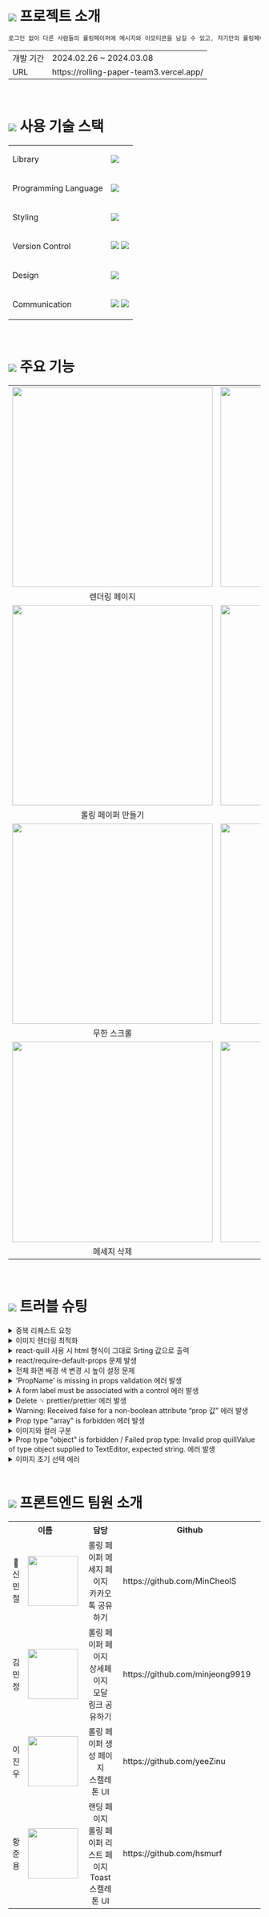 # <img src="https://rolling-paper-team3.vercel.app/static/media/logo.b0eb23b848f6b7067a8e7055071719d7.svg"> 프로젝트 소개
```javascript
로그인 없이 다른 사람들의 롤링페이퍼에 메시지와 이모티콘을 남길 수 있고, 자기만의 롤링페이퍼를 만들어 다른사람에게 공유할 수 있는 서비스
```
<table>
  <tbody>
    <tr>
      <td>개발 기간</td>
      <td>2024.02.26 ~ 2024.03.08</td>
    </tr>
    <tr>
      <td>URL</td>
      <td>https://rolling-paper-team3.vercel.app/</td>
    </tr>
  </tbody>
</table>

<br />

# <img src="https://rolling-paper-team3.vercel.app/static/media/logo.b0eb23b848f6b7067a8e7055071719d7.svg"> 사용 기술 스택
<table>
  <tbody>
    <tr>
      <tr>
        <td><p>Library</p></td>
        <td><img src="https://img.shields.io/badge/react-61DAFB?style=for-the-badge&logo=react&logoColor=black"> </td>
      </tr>
      <tr>
        <td><p>Programming Language</p></td>
        <td><img src="https://img.shields.io/badge/javascript-F7DF1E?style=for-the-badge&logo=javascript&logoColor=black"></td>
      </tr>
      <tr>
        <td><p>Styling</p></td>
        <td><img src="https://img.shields.io/badge/styled components-DB7093?style=for-the-badge&logo=styled-components&logoColor=white"/></td>
      </tr>
      <tr>
        <td><p>Version Control</p></td>
        <td><img src="https://img.shields.io/badge/git-%23F05033.svg?style=for-the-badge&logo=git&logoColor=white"> <img src="https://img.shields.io/badge/github-%23121011.svg?style=for-the-badge&logo=github&logoColor=white"></td>
      </tr>
      <tr>
        <td><p>Design</p></td>
        <td><img src="https://img.shields.io/badge/figma-%23F24E1E.svg?style=for-the-badge&logo=figma&logoColor=white"></td>
      </tr>
      <tr>
        <td><p>Communication</p></td>
        <td><img src="https://img.shields.io/badge/Notion-%24000000.svg?style=for-the-badge&logo=notion&logoColor=white"> <img src="https://img.shields.io/badge/Discord-%235865F2.svg?style=for-the-badge&logo=discord&logoColor=white"></td>
      </tr>          
    </tr>
  </tbody>
</table>

<br />

# <img src="https://rolling-paper-team3.vercel.app/static/media/logo.b0eb23b848f6b7067a8e7055071719d7.svg"> 주요 기능
<table>
  <tbody>
    <tr>
      <td><img src="https://github.com/MinCheolS/RollingPaper/assets/97032929/7c5f1307-581c-4b48-8168-040ba16fb471" width=400 height=400></td>
      <td><img src="https://github.com/MinCheolS/RollingPaper/assets/97032929/bd54c756-70c9-4133-a25f-18bf5340fed7" width=400 height=400></td>
    </tr>
    <tr>
      <td align="center">렌더링 페이지</td>
      <td align="center">롤링 페이퍼 리스트 페이지</td>
    </tr>
    <tr>
      <td><img src="https://github.com/MinCheolS/RollingPaper/assets/97032929/e55de5c8-feea-41d2-9c01-b77c441f3fdd" width=400 height=400></td>
      <td><img src="https://github.com/MinCheolS/RollingPaper/assets/97032929/57cc30e3-040e-44a6-9372-217fbf6309a7" width=400 height=400></td> 
    </tr>
    <tr>
      <td align="center">롤링 페이퍼 만들기</td>
      <td align="center">롤링 페이퍼 메세지 작성</td>
    </tr>
    <tr>
      <td><img src="https://github.com/MinCheolS/RollingPaper/assets/97032929/141fe44c-ccfb-4d96-ba5f-83a707305925" width=400 height=400></td>
      <td><img src="https://github.com/MinCheolS/RollingPaper/assets/97032929/ed035792-cd72-4eb2-8dc2-29995eb89b89" width=400 height=400></td>
    </tr>
    <tr>
      <td align="center">무한 스크롤</td>
      <td align="center">이모지</td>
    </tr>
    <tr>
      <td><img src="https://github.com/MinCheolS/RollingPaper/assets/97032929/1e5fd10d-183c-4fc9-928a-39a8110b32a2" width=400 height=400></td>
      <td><img src="https://github.com/MinCheolS/RollingPaper/assets/97032929/6561d2fe-2c96-4b83-b57d-34d54fee1f9a" width=400 height=400></td> 
    </tr>
    <tr>
      <td align="center">메세지 삭제</td>
      <td align="center">다크 모드</td>
    </tr>
  </tbody>
</table>

<br />

# <img src="https://rolling-paper-team3.vercel.app/static/media/logo.b0eb23b848f6b7067a8e7055071719d7.svg"> 트러블 슈팅
<details>
  <summary>중복 리퀘스트 요청</summary> <br />

  ``
  문제상황
  ``

  롤링 페이퍼 페이지에서 필요한 데이터와 헤더에 필요한 데이터를 각각에서 GET 요청을 리퀘스트 하였더니 한 페이지 접속 시 같은 요청이 두 번 발생되는 상황이 발생하였습니다. 
  이는 서버의 불필요한 리소스를 발생시키고, 데이터 간의 불일치 및 성능 저하 같은 문제를 야기할 수 있는 것을 인식하였습니다. 
  
  ``
  해결방안
  ``
  
  롤링 페이퍼 페이지에 GET 요청을 통해 필요한 데이터를 받아온 후, 헤더에게 prop을 넘겨줄 데이터들을 객체 형태로 저장하여, 이를 헤더에게 넘겨주는 방식을 채택하였습니다. 
  이렇게 함으로써 불필요한 중복 GET 요청을 최소화하여 서버의 부하를 감소시키고, 성능 및 효율성을 개선하였습니다.

  <br />
</details>

<details>
  <summary>이미지 렌더링 최적화</summary> <br />
  
  ``
  문제상황
  ``
  
  롤링 페이퍼 배경 선택 페이지에서 토글 버튼을 통해 컬러와 이미지를 구분하다보니 하나의 컴포넌트로 이미지를 구현하였습니다.
  그러나 background로 이미지를 처리하다보니 초기 렌더링 속도가 느리다는 문제를 인식하였습니다.
  
  ``
  해결방안
  ``
  
  하나의 컴포넌트로 배경을 선택하기때문에 생긴 문제라고 생각하여 컬러배경과 이미지배경의 컴포넌트를 분리하였고 이미지배경 컴포넌트는 <img> 태그를 사용하여 렌더링 속도를 높엿습니다.

  <br />  
</details>

<details>
  <summary>react-quill 사용 시 html 형식이 그대로 Srting 값으로 출력</summary> <br />
  
  ``
  문제상황
  ``
  
  react-quill 라이브러리를 사용하여 롤링 페이퍼 메세지를 만들어서 전달하는 과정에서  만들었습니다. 
  이 때 작성한 내용을 보여줄 때 html 형식이 그대로 Srting 값으로 출력이 되는 문제점이 발생했습니다.
  
  ``
  해결방안
  ``
  
  dangerouslySetInnerHTML을 이용해 string을 html로 파싱해서 DOM에 추가하는 방식으로 해결하였습니다. 

  <br />
</details>

<details>
  <summary>react/require-default-props 문제 발생</summary> <br />
  
  ``
  문제상황
  ``
  
  토글값을 page에 state로 넣고 토글에 해당하는 컴포넌트에 값을 props로 넘겨줄 때 토글값이 필수가 아니라는 에러가 발생했습니다.
  즉, toggelValue가 토글컴포넌트에 필수적으로 필요한 요소가 아닙니다.
  
  ``
  해결방안
  ``
  
  필수적인 요소가 아닌경우에는 디폴트값을 넣어주면 됩니다.

  ```javascripte
  Toggle.propTypes = {
    onToggle: PropTypes.func.isRequired,
    toggleValue: PropTypes.string,
  };
  Toggle.defaultProps = {
    toggleValue: '',
  };
  ```

  <br />
</details>

<details>
  <summary>전체 화면 배경 색 변경 시 높이 설정 문제</summary> <br />
  
  ``
  문제상황
  ``
  
  뷰포트의 전체 화면에 배경색을 지정하기 위해서 다음과 같은 코드 작성하였습니다.

  ```javascript
  const ContainerDiv = styled.div`
    width: 100vw;
    height: 100vh;
    margin: 0px;
    background-color: ${({ bgColor = 'var(--orange200)' }) => bgColor};
  `;
  ```

  하지만 모바일 화면에서 scroll 발생 시에 over된 부분에는 색상이 적용되지 않는 문제가 발생하였습니다.
  
  <img src="https://github.com/MinCheolS/RollingPaper/assets/97032929/0892f878-82fd-4b02-ab47-eacbce900ceb"> <br />

  **높이 설정 문제**
  : height: 100vh를 사용하면 화면 높이에 딱 맞는 높이를 가지게 됩니다.
    만약 content의 높이가 뷰포트 높이보다 높아져 스크롤이 생기게 되면, 해당 부분에는 background-color가 적용되지 않습니다.
  
  ``
  해결방안
  ``
  
  `overflow: auto` 를 사용함으로써 부모 요소가 뷰포트의 높이를 벗어나더라도 벗어난 부분까지 스타일 적용이 가능해집니다.

  ```javascript
  const ContainerDiv = styled.div`
    width: 100vw;
    height: 100vh;
    margin: 0px;
  	overflow: auto;
    background-color: ${({ bgColor = 'var(--orange200)' }) => bgColor};
  `;
  ```

  <br />
</details>

<details>
  <summary>'PropName' is missing in props validation 에러 발생</summary> <br />
  
  ``
  문제상황
  ``
  
  부모 컴포넌트에서 보낸 이의 이름을 prop으로 넘겨 받으려 하는데 오류가 발생하였습니다.

  <img src="https://github.com/MinCheolS/RollingPaper/assets/97032929/bdd8d109-4602-47c4-bc1f-10bdfc3b7b8d">

  ```javascript
  function RollingCard({ name = 'user' }) {
    return (
      <Container>
        <SenderFrame>
          <ProfileImage>
            <img src={profileImage} alt={profileImage} />
          </ProfileImage>
          <SenderInfo>
            <span>From.</span>
            <em>{name}</em>
          </SenderInfo>
        </SenderFrame>
      </Container>
    );
  }
  ```
  
  ``
  해결방안
  ``
  
  1. prop-type 패키지 설치

  ```jsx
    npm i prop-type --save
  ```

  2. prop-types 모듈을 import 해준 후에 PropTypes를 지정해주어야합니다.

  ```jsx
  RollingCard.propTypes = {
    name: PropTypes.string.isRequired,
  };
  ```

  + 추가적으로 .eslint파일에서 'react/prop-types': ['off'],  을 통해 props 유효성 검사를 off 하여 해결이 가능합니다.

  <br />
</details>

<details>
  <summary>A form label must be associated with a control 에러 발생</summary> <br />
  
  ``
  문제상황
  ``
  
  이 오류는 **`<label>`** 요소와 **`<input>`** 요소가 적절하게 연결되지 않았을 때 발생했으며
  
  다음과 같이 **`htmlFor`** 속성과 **`id`** 속성을 사용하여 올바르게 연결했습니다.

  ```javascript
  <InputContent>
    <label htmlFor="InputFrom" />
    <input id="InputFrom" />
  </InputContent>
  ```

  label과 input을 연결해 줬음에도 다음과 같은 에러가 발생했습니다.

  <img width="691" alt="스크린샷 2024-02-26 오후 3 16 17" src="https://github.com/MinCheolS/RollingPaper/assets/97032929/a02815aa-fc3e-4829-8c62-61de1ed9cd67">

  `"A form label must be associated with a text label"` 오류는 웹 접근성을 위반한 경우 발생하는 오류였습니다.
  
  
  
  ``
  해결방안
  ``
  
  Airbnb 스타일 가이드 경우, **`eslint-plugin-jsx-a11y`** 플러그인을 사용하여 웹 접근성 규칙을 적용합니다.  그 중에 하나가 **`"jsx-a11y/label-has-associated-control"`** 규칙입니다. 

  이 규칙은 **`<label>`** 과 연결된 제어 요소를 확인하고, 이에 대한 적절한 연결을 요구합니다.

  ```jsx
   "rules": {
    "jsx-a11y/label-has-associated-control": [
      "error",
      {
        "labelAttributes": ["htmlFor"],
      }
    ]
  }
  ```

  ```jsx
  "rules": {
    "jsx-a11y/label-has-associated-control": [
      2,
      {
        "labelAttributes": ["htmlFor"]
      }
    ]
  }
  ```

  1. **에러 설정**:
      - ESLint에서는 **`"2"`** 가 **`"error"`** 를 나타냅니다. 두 코드는 동일한 오류를 나타내며, **`"error"`** 를 명시함으로써 명확하게 에러임을 나타냅니다.
        
  3. **규칙 적용**:
      - **`"jsx-a11y/label-has-associated-control"`** 규칙을 설정합니다.
          - 이 규칙은 라벨과 연결된 제어 요소를 확인하고 올바른 연결을 요구합니다.
            
  4. **규칙 옵션 설정**:
      - **`"labelAttributes": ["htmlFor"]`** 로 설정합니다.
          - 이 설정은 라벨과 제어 요소 간의 연결을 확인할 때 고려해야 하는 속성을 지정합니다.
          - **`htmlFor`** 속성만을 고려하도록 설정합니다.

  <br />
</details>

<details>
  <summary>Delete ␍  prettier/prettier 에러 발생</summary> <br />
  
  ``
  문제상황
  ``
  
  프로젝트 환경 setting 중에 코드 끝마다 에러 발생했습니다.

  <img src="https://github.com/MinCheolS/RollingPaper/assets/97032929/3e0e6ae1-3606-4f33-983f-fab3dd9a0e9e">

  endOfLine에서 설정한 CRLF에 문제 = 즉, 각각 새로운 줄 바꿈을 바꾸는 방식에 대한 설정값이 CRLF로 되어있음이 문제였습니다.
  
  - LF(Line Feed(\n)) : 현재 커서의 위치에서 한 줄을 커서의 위치 변화 없이 아래로 내리는 방식입나다.
  
  - CR:Carriage Return(\r): 현재 줄에서 커서의 위치를 맨 앞으로 옮기는 방식입니다.
  
  ``
  해결방안
  ``
  
  맥북의 경우 LF, 윈도우는 CRLF가 기본 설정 값이다. 환경 세팅이 맥북에서 이루어졌기 때문에 LF로 변경하여주니 해결 되었습니다.
  
  <img src="https://github.com/MinCheolS/RollingPaper/assets/97032929/5d309bcf-ff77-405b-bc66-c255558952e7">
  
  추가적으로, 이런 에러를 방지/해결하기 위해서는 .eslint 파일에서 endOfline 에 내용을 추가하거나 변경하면 됩니다.

  <br />
</details>

<details>
  <summary>Warning: Received false for a non-boolean attribute “prop 값” 에러 발생</summary> <br />
  
  ``
  문제상황
  ``
  
  부모 컴포넌트로부터 visible 값을 prop으로 받아와 자식 요소가 존재 유무를 제어하려고 했습니다.

  ```jsx
  function DetailCard({ visible, onClick = null }) {
    return <BackgroundDiv visible={visible} onClick={() => onClick()} />;
  }
  
  DetailCard.propTypes = {
    visible: PropTypes.bool.isRequired,
    onClick: PropTypes.func.isRequired,
  };
  
  const BackgroundDiv = styled.div`
    background: rgba(0, 0, 0, 0.6);
    visibility: ${({ visible }) => (visible ? 'visible' : 'hidden')};
    width: 100%;
    height: 100%;
    position: absolute;
  `
  ```
  
  하지만 다음과 같은 오류 발생
  
  <img src="https://github.com/MinCheolS/RollingPaper/assets/97032929/8400f1d0-63c5-40e6-8a1a-1272783ed449">

  Styled Components의 컴포넌트에게 props로 전달되기를 희망했던 값이 리액트나 HTML의 Attributes로 DOM을 조작하기를 희망하는 것으로 이해하여 이러한 에러가 발생합니다.
  
  = visible이라는 속성을 부여했을 때, styledComponenet의 prop으로 주는 것인지 html 속성으로 주는 것인지 모르기 때문에 발생했습니다.
  
  ``
  해결방안
  ``
  
  사용할 속성명 앞에 $ 기호를 붙여 transient prop으로 명시한 후에 DOM 요소로 전달되지 않게 하면 됩니다.

  ```jsx
  import React from 'react';
  import { styled } from 'styled-components';
  import PropTypes from 'prop-types';
  
  function DetailCard({ $visible, onClick = null }) {
    return <BackgroundDiv $visible={$visible} onClick={() => onClick()} />;
  }
  
  DetailCard.propTypes = {
    $visible: PropTypes.bool.isRequired,
    onClick: PropTypes.func.isRequired,
  };
  
  const BackgroundDiv = styled.div`
    background: rgba(0, 0, 0, 0.6);
    visibility: ${({ $visible }) => ($visible ? 'visible' : 'hidden')};
    width: 100%;
    height: 100%;
    position: absolute;
  `;
  
  export default DetailCard;
  ```

  <br />
</details>

<details>
  <summary>Prop type "array" is forbidden 에러 발생</summary> <br />
  
  ``
  문제상황
  ``
  
  부모 컴포넌트에서 배열 타입의 props를 받아야 하는데 오류가 발생했습니다.

  <img src="https://github.com/MinCheolS/RollingPaper/assets/97032929/ec18fe0c-7f0e-4b52-8873-46132c80422b">

  ```jsx
  CardData.propTypes = {
    cardData: PropTypes.array.isRequired,
  };
  ```
  
  airbnb eslint에서는 PropsType을  array나 object로하면 더 구체적으로 작성하라고 에러가 납니다.
  
  이유는 ? 
  
  1. array of objects [{name:'ABC'},{name:'XYZ'}]
  2. array of strings ['Lorem','Ipsum']
  3. array of integers [2,4,66,4]
  4. array of nested arrays [['d'],[[{name:'a'},{name:'b'}]]]
  5. array of functions [foo,bar]
  
  어떤 타입으로 구성되어 있는지 확인 어렵기 때문입니다.
  
  그래서 `arrayOf( )`나 `objectOf( )`로 안에 구체적으로 타입을 작성해줘야 합니다.
  
  but 한 가지 타입만 작성할 수 있습니다.
  
  ``
  해결방안
  ``
  
  1.내가 받아올 props가 배열 → 객체 → 문자,숫자로 구성되어 있어서 `arrayOf()` 로 할려면 `shape()`로 받아올 객체 데이터 타입을 다 입력해줍니다.

  ```jsx
  CardData.propTypes = {
    cardData: PropTypes.arrayOf(
      PropTypes.shape({
        id: PropTypes.number.isRequired,
        backgroundColor: PropTypes.string.isRequired,
        backgroundImageURL: PropTypes.string.isRequired,
        name: PropTypes.string.isRequired,
        messageCount: PropTypes.number.isRequired
      })
    )
  }
  ```
  
  2.`instanceOf()`를 사용하는 것입니다.
  
  ```jsx
  CardData.propTypes = {
    cardData: PropTypes.instanceOf(Array).isRequired,
  };
  ```

  <br />
</details>

<details>
  <summary>이미지와 컬러 구분</summary> <br />
  
  ``
  문제상황
  ``
  
  페이지에서 컬러와 이미지를 각각의 배열로 만들어 props로 내려주었으나 토글 값이 color 일 때 적용이 되지 않는 현상이 발생했습니다.
  
  하나의 props를 사용하고 있어 최종적으로 받는 컴포넌트에서는 현재 값이 컬러인지 이미지 url 인지 구분할 수 없었습니다.
  
  ``
  해결방안
  ``
  
  자바스크립트의 기본 기능 중 하나인 startsWith() 메서드를 활용하였습니다.
  
  이 안의 내용이 있다면 true, 없다면 false를 반환하기 때문에, 이후 삼항연산자로 처리를 하였습니다.
  
  ```jsx
    background: ${({ img }) =>
      img.startsWith('http')
        ? `url(${img}) center / cover no-repeat, rgba(255, 255, 255, 0.3)`
        : `${img}`};
  ```

  <br />
</details>

<details>
  <summary>Prop type "object" is forbidden / Failed prop type: Invalid prop quillValue of type object supplied to TextEditor, expected string. 에러 발생</summary> <br />
  
  ``
  문제상황
  ``
  
  프로젝트에서 react-quill 라이브러리를 통해서 작성한 값을 Props 전달하는 과정에서 발생한 오류가 발생했습니다.

  1.

  <img width="1054" alt="스크린샷 2024-02-28 오후 4 12 59" src="https://github.com/MinCheolS/RollingPaper/assets/97032929/b5508e62-c9f9-47e9-883d-0ae6e5b1ff9e">

  **`react-quill`** 라이브러리를 통해서 작성한 값의 상태를 보면 **`object`** 로 나옵니다.
  
  그래서 **`quillValue`** 라는 값에 **`PropTypes.object.isRequired`** 지정했더니 위의 오류가 발생했습니다.
  
  ```jsx
  TextEditor.propTypes = {
    quillValue: PropTypes.object.isRequired,
    setQuillValue: PropTypes.func.isRequired,
    onChange: PropTypes.func.isRequired,
  };
  ```
  
  2.
  
  <img width="888" alt="스크린샷 2024-02-28 오후 4 11 58" src="https://github.com/MinCheolS/RollingPaper/assets/97032929/69ef43bd-1d84-4427-8818-6f636a39677d">

  **`quillValue`** 작성하기 전의 값 상태를 보면 **`string`** 으로 나옵니다. 
  
  그래서 **`quillValue`** 라는 값에 **`PropTypes.string.isRequired`** 지정하고,
  
  글을 작성했더니 **`Type`** 이 **`object`** 로 수정을 해야한다고 합니다.
  
  ```jsx
  TextEditor.propTypes = {
    quillValue: PropTypes.string.isRequired,
    setQuillValue: PropTypes.func.isRequired,
    onChange: PropTypes.func.isRequired,
  };
  
  ```
  
  - 즉, **`quillValue`** 값을 입력하기 전에는 초기값으로 **`string type`** 을 가지고 있다가,

    글을 입력하게 되면 **`object type`** 으로 변하는 문제로 인해 위의 오류가 발생했던 것입니다.
  
  ``
  해결방안
  ``
  
  **`oneOfType`** 을 사용해서 해결했습니다.

  **`oneOfType`** 은 배열에 포함된 타입 중에서 하나를 만족하면 유효한 것으로 간주됩니다.
  
  ```jsx
  TextEditor.propTypes = {
    quillValue: PropTypes.oneOfType([PropTypes.string, PropTypes.object])
      .isRequired,
    setQuillValue: PropTypes.func.isRequired,
    onChange: PropTypes.func.isRequired,
  };
  ```

  <br />
</details>

<details>
  <summary>이미지 초기 선택 에러</summary> <br />
  
  ``
  문제상황
  ``
  
  초기 렌더링 시 color 값 중 맨 처음이 check 되어있는 상태로 렌더링 되어야 하는데 초기값을 전달해주었음에도 check되었다는 이미지가 나타나지 않았으며.
  
  리스트에서 이미지를 검사하는 부분의 초기값이 제대로 전달되지 않았습니다.

  ```jsx
    const [userSelectedColor, setUserSelectedColor] = useState('beige');
  ```
  
  ``
  해결방안
  ``
  
  초기값을 설정해주었습니다.

  ```jsx
  const [userSelectedColor, setUserSelectedColor] = useState(selectedColor);
  
  BgList.defaultProps = {
    images: [],
    onSelectColor: () => {},
    onSelectImg: () => {},
    selectedColor: 'beige',
  };
  ```

  <br />
</details>


<br />

# <img src="https://rolling-paper-team3.vercel.app/static/media/logo.b0eb23b848f6b7067a8e7055071719d7.svg"> 프론트엔드 팀원 소개
<table>
  <tbody>
    <tr>
      <tr>
        <th colspan="2">이름</th>
        <th width="250">담당</th>
        <th width="400">Github</th>
      </tr>
      <tr>
        <td align="center"><p>🚩신민철</p></td>
        <td><img src="https://avatars.githubusercontent.com/u/97032929?v=4" width=100 height=100> </td>
        <td align="center">
          롤링 페이퍼 메세지 페이지 <br />
          카카오톡 공유하기
        </td>
        <td>https://github.com/MinCheolS</td>
      </tr>
      <tr>
        <td align="center"><p>김민정</p></td>
        <td><img src="https://avatars.githubusercontent.com/u/110798291?v=4" width=100 height=100> </td>
        <td align="center">
          롤링 페이퍼 페이지 <br />
          상세페이지 <br />
          모달 <br />
          링크 공유하기
        </td>
        <td>https://github.com/minjeong9919</td>
      </tr>
      <tr>
        <td align="center"><p>이진우</p></td>
        <td><img src="https://avatars.githubusercontent.com/u/33426203?v=4" width=100 height=100> </td>
        <td align="center">
          롤링 페이퍼 생성 페이지 <br />
          스켈레톤 UI
        </td>
        <td>https://github.com/yeeZinu</td>
      </tr>
      <tr>
        <td align="center"><p>황준용</p></td>
        <td><img src="https://avatars.githubusercontent.com/u/107796704?v=4" width=100 height=100> </td>
        <td align="center">
          랜딩 페이지 <br />
          롤링 페이퍼 리스트 페이지 <br />
          Toast <br />
          스켈레톤 UI
        </td>
        <td>https://github.com/hsmurf</td>
      </tr>
    </tr>
  </tbody>
</table>
